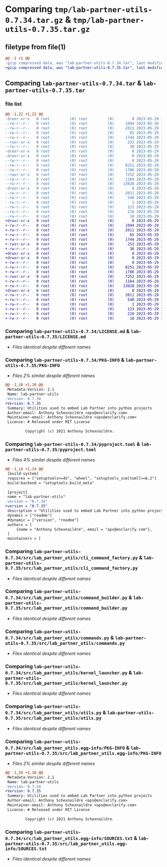# Comparing `tmp/lab-partner-utils-0.7.34.tar.gz` & `tmp/lab-partner-utils-0.7.35.tar.gz`

## filetype from file(1)

```diff
@@ -1 +1 @@
-gzip compressed data, was "lab-partner-utils-0.7.34.tar", last modified: Mon May 29 15:09:33 2023, max compression
+gzip compressed data, was "lab-partner-utils-0.7.35.tar", last modified: Mon May 29 16:27:59 2023, max compression
```

## Comparing `lab-partner-utils-0.7.34.tar` & `lab-partner-utils-0.7.35.tar`

### file list

```diff
@@ -1,22 +1,22 @@
-drwxr-xr-x   0 root         (0) root         (0)        0 2023-05-29 15:09:33.629163 lab-partner-utils-0.7.34/
--rw-r--r--   0 root         (0) root         (0)     1094 2023-05-29 15:08:55.000000 lab-partner-utils-0.7.34/LICENSE.md
--rw-r--r--   0 root         (0) root         (0)     2011 2023-05-29 15:09:33.629163 lab-partner-utils-0.7.34/PKG-INFO
--rw-r--r--   0 root         (0) root         (0)       65 2023-05-29 15:08:55.000000 lab-partner-utils-0.7.34/README.md
--rw-r--r--   0 root         (0) root         (0)     1744 2023-05-29 15:09:27.000000 lab-partner-utils-0.7.34/pyproject.toml
--rwxr-xr-x   0 root         (0) root         (0)      253 2023-05-29 15:08:55.000000 lab-partner-utils-0.7.34/run.sh
--rw-r--r--   0 root         (0) root         (0)       38 2023-05-29 15:09:33.629163 lab-partner-utils-0.7.34/setup.cfg
-drwxr-xr-x   0 root         (0) root         (0)        0 2023-05-29 15:09:33.625163 lab-partner-utils-0.7.34/src/
-drwxr-xr-x   0 root         (0) root         (0)        0 2023-05-29 15:09:33.625163 lab-partner-utils-0.7.34/src/lab_partner_utils/
--rw-r--r--   0 root         (0) root         (0)        0 2023-05-29 15:08:55.000000 lab-partner-utils-0.7.34/src/lab_partner_utils/__init__.py
--rw-r--r--   0 root         (0) root         (0)     8251 2023-05-29 15:08:55.000000 lab-partner-utils-0.7.34/src/lab_partner_utils/cli_command_factory.py
--rw-r--r--   0 root         (0) root         (0)     1706 2023-05-29 15:08:55.000000 lab-partner-utils-0.7.34/src/lab_partner_utils/command_builder.py
--rwxr-xr-x   0 root         (0) root         (0)     7252 2023-05-29 15:08:55.000000 lab-partner-utils-0.7.34/src/lab_partner_utils/commands.py
--rw-r--r--   0 root         (0) root         (0)     1164 2023-05-29 15:08:55.000000 lab-partner-utils-0.7.34/src/lab_partner_utils/kernel_launcher.py
--rw-r--r--   0 root         (0) root         (0)    13028 2023-05-29 15:08:55.000000 lab-partner-utils-0.7.34/src/lab_partner_utils/utils.py
-drwxr-xr-x   0 root         (0) root         (0)        0 2023-05-29 15:09:33.629163 lab-partner-utils-0.7.34/src/lab_partner_utils.egg-info/
--rw-r--r--   0 root         (0) root         (0)     2011 2023-05-29 15:09:33.000000 lab-partner-utils-0.7.34/src/lab_partner_utils.egg-info/PKG-INFO
--rw-r--r--   0 root         (0) root         (0)      540 2023-05-29 15:09:33.000000 lab-partner-utils-0.7.34/src/lab_partner_utils.egg-info/SOURCES.txt
--rw-r--r--   0 root         (0) root         (0)        1 2023-05-29 15:09:33.000000 lab-partner-utils-0.7.34/src/lab_partner_utils.egg-info/dependency_links.txt
--rw-r--r--   0 root         (0) root         (0)      123 2023-05-29 15:09:33.000000 lab-partner-utils-0.7.34/src/lab_partner_utils.egg-info/entry_points.txt
--rw-r--r--   0 root         (0) root         (0)      210 2023-05-29 15:09:33.000000 lab-partner-utils-0.7.34/src/lab_partner_utils.egg-info/requires.txt
--rw-r--r--   0 root         (0) root         (0)       18 2023-05-29 15:09:33.000000 lab-partner-utils-0.7.34/src/lab_partner_utils.egg-info/top_level.txt
+drwxr-xr-x   0 root         (0) root         (0)        0 2023-05-29 16:27:59.792127 lab-partner-utils-0.7.35/
+-rw-r--r--   0 root         (0) root         (0)     1094 2023-05-29 16:27:12.000000 lab-partner-utils-0.7.35/LICENSE.md
+-rw-r--r--   0 root         (0) root         (0)     2011 2023-05-29 16:27:59.792127 lab-partner-utils-0.7.35/PKG-INFO
+-rw-r--r--   0 root         (0) root         (0)       65 2023-05-29 16:27:12.000000 lab-partner-utils-0.7.35/README.md
+-rw-r--r--   0 root         (0) root         (0)     1744 2023-05-29 16:27:50.000000 lab-partner-utils-0.7.35/pyproject.toml
+-rwxr-xr-x   0 root         (0) root         (0)      253 2023-05-29 16:27:12.000000 lab-partner-utils-0.7.35/run.sh
+-rw-r--r--   0 root         (0) root         (0)       38 2023-05-29 16:27:59.792127 lab-partner-utils-0.7.35/setup.cfg
+drwxr-xr-x   0 root         (0) root         (0)        0 2023-05-29 16:27:59.784126 lab-partner-utils-0.7.35/src/
+drwxr-xr-x   0 root         (0) root         (0)        0 2023-05-29 16:27:59.788127 lab-partner-utils-0.7.35/src/lab_partner_utils/
+-rw-r--r--   0 root         (0) root         (0)        0 2023-05-29 16:27:12.000000 lab-partner-utils-0.7.35/src/lab_partner_utils/__init__.py
+-rw-r--r--   0 root         (0) root         (0)     8251 2023-05-29 16:27:12.000000 lab-partner-utils-0.7.35/src/lab_partner_utils/cli_command_factory.py
+-rw-r--r--   0 root         (0) root         (0)     1706 2023-05-29 16:27:12.000000 lab-partner-utils-0.7.35/src/lab_partner_utils/command_builder.py
+-rwxr-xr-x   0 root         (0) root         (0)     7252 2023-05-29 16:27:12.000000 lab-partner-utils-0.7.35/src/lab_partner_utils/commands.py
+-rw-r--r--   0 root         (0) root         (0)     1164 2023-05-29 16:27:12.000000 lab-partner-utils-0.7.35/src/lab_partner_utils/kernel_launcher.py
+-rw-r--r--   0 root         (0) root         (0)    13028 2023-05-29 16:27:12.000000 lab-partner-utils-0.7.35/src/lab_partner_utils/utils.py
+drwxr-xr-x   0 root         (0) root         (0)        0 2023-05-29 16:27:59.792127 lab-partner-utils-0.7.35/src/lab_partner_utils.egg-info/
+-rw-r--r--   0 root         (0) root         (0)     2011 2023-05-29 16:27:59.000000 lab-partner-utils-0.7.35/src/lab_partner_utils.egg-info/PKG-INFO
+-rw-r--r--   0 root         (0) root         (0)      540 2023-05-29 16:27:59.000000 lab-partner-utils-0.7.35/src/lab_partner_utils.egg-info/SOURCES.txt
+-rw-r--r--   0 root         (0) root         (0)        1 2023-05-29 16:27:59.000000 lab-partner-utils-0.7.35/src/lab_partner_utils.egg-info/dependency_links.txt
+-rw-r--r--   0 root         (0) root         (0)      123 2023-05-29 16:27:59.000000 lab-partner-utils-0.7.35/src/lab_partner_utils.egg-info/entry_points.txt
+-rw-r--r--   0 root         (0) root         (0)      210 2023-05-29 16:27:59.000000 lab-partner-utils-0.7.35/src/lab_partner_utils.egg-info/requires.txt
+-rw-r--r--   0 root         (0) root         (0)       18 2023-05-29 16:27:59.000000 lab-partner-utils-0.7.35/src/lab_partner_utils.egg-info/top_level.txt
```

### Comparing `lab-partner-utils-0.7.34/LICENSE.md` & `lab-partner-utils-0.7.35/LICENSE.md`

 * *Files identical despite different names*

### Comparing `lab-partner-utils-0.7.34/PKG-INFO` & `lab-partner-utils-0.7.35/PKG-INFO`

 * *Files 2% similar despite different names*

```diff
@@ -1,10 +1,10 @@
 Metadata-Version: 2.1
 Name: lab-partner-utils
-Version: 0.7.34
+Version: 0.7.35
 Summary: Utilities used to embed Lab Partner into python projects
 Author-email: Anthony Schexnaildre <aps@enclarify.com>
 Maintainer-email: Anthony Schexnaildre <aps@enclarify.com>
 License: # Released under MIT License
         
         Copyright (c) 2021 Anthony Schexnaildre.
```

### Comparing `lab-partner-utils-0.7.34/pyproject.toml` & `lab-partner-utils-0.7.35/pyproject.toml`

 * *Files 4% similar despite different names*

```diff
@@ -1,14 +1,14 @@
 [build-system]
 requires = ["setuptools>=45", "wheel", "setuptools_scm[toml]>=6.2"]
 build-backend = "setuptools.build_meta"
 
 [project]
 name = "lab-partner-utils"
-version = "0.7.34"
+version = "0.7.35"
 description = "Utilities used to embed Lab Partner into python projects"
 dynamic = ["readme"]
 #dynamic = ["version", "readme"]
 authors = [
     {name = "Anthony Schexnaildre", email = "aps@enclarify.com"},
 ]
 maintainers = [
```

### Comparing `lab-partner-utils-0.7.34/src/lab_partner_utils/cli_command_factory.py` & `lab-partner-utils-0.7.35/src/lab_partner_utils/cli_command_factory.py`

 * *Files identical despite different names*

### Comparing `lab-partner-utils-0.7.34/src/lab_partner_utils/command_builder.py` & `lab-partner-utils-0.7.35/src/lab_partner_utils/command_builder.py`

 * *Files identical despite different names*

### Comparing `lab-partner-utils-0.7.34/src/lab_partner_utils/commands.py` & `lab-partner-utils-0.7.35/src/lab_partner_utils/commands.py`

 * *Files identical despite different names*

### Comparing `lab-partner-utils-0.7.34/src/lab_partner_utils/kernel_launcher.py` & `lab-partner-utils-0.7.35/src/lab_partner_utils/kernel_launcher.py`

 * *Files identical despite different names*

### Comparing `lab-partner-utils-0.7.34/src/lab_partner_utils/utils.py` & `lab-partner-utils-0.7.35/src/lab_partner_utils/utils.py`

 * *Files identical despite different names*

### Comparing `lab-partner-utils-0.7.34/src/lab_partner_utils.egg-info/PKG-INFO` & `lab-partner-utils-0.7.35/src/lab_partner_utils.egg-info/PKG-INFO`

 * *Files 2% similar despite different names*

```diff
@@ -1,10 +1,10 @@
 Metadata-Version: 2.1
 Name: lab-partner-utils
-Version: 0.7.34
+Version: 0.7.35
 Summary: Utilities used to embed Lab Partner into python projects
 Author-email: Anthony Schexnaildre <aps@enclarify.com>
 Maintainer-email: Anthony Schexnaildre <aps@enclarify.com>
 License: # Released under MIT License
         
         Copyright (c) 2021 Anthony Schexnaildre.
```

### Comparing `lab-partner-utils-0.7.34/src/lab_partner_utils.egg-info/SOURCES.txt` & `lab-partner-utils-0.7.35/src/lab_partner_utils.egg-info/SOURCES.txt`

 * *Files identical despite different names*

